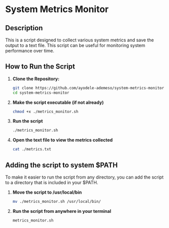 # System Metrics Monitor

## Description

This is a script designed to collect various system metrics and save the output to a text file. This script can be useful for monitoring system performance over time.

## How to Run the Script

1. **Clone the Repository:**
   ```bash
   git clone https://github.com/ayodele-ademeso/system-metrics-monitor.git
   cd system-metrics-monitor

2. **Make the script executable (if not already)**
    ```bash
    chmod +x ./metrics_monitor.sh

3. **Run the script**
    ```bash
    ./metrics_monitor.sh

4. **Open the text file to view the metrics collected**
    ```bash
    cat ./metrics.txt

## Adding the script to system $PATH

To make it easier to run the script from any directory, you can add the script to a directory that is included in your $PATH.

1. **Move the script to /usr/local/bin**
   ```bash
   mv ./metrics_monitor.sh /usr/local/bin/

2. **Run the script from anywhere in your terminal**
   ```bash
   metrics_monitor.sh